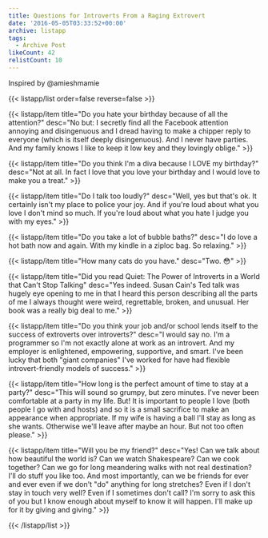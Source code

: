 ```yaml
---
title: Questions for Introverts From a Raging Extrovert
date: '2016-05-05T03:33:52+00:00'
archive: listapp
tags: 
  - Archive Post
likeCount: 42
relistCount: 10
---
```


Inspired by @amieshmamie

<!--more-->

{{< listapp/list order=false reverse=false >}}

   {{< listapp/item title="Do you hate your birthday because of all the attention?"
      desc="No but: I secretly find all the Facebook attention annoying and disingenuous and I dread having to make a chipper reply to everyone (which is itself deeply disingenuous). And I never have parties. And my family knows I like to keep it low key and they lovingly oblige." >}}

   {{< listapp/item title="Do you think I'm a diva because I LOVE my birthday?"
      desc="Not at all. In fact I love that you love your birthday and I would love to make you a treat." >}}

   {{< listapp/item title="Do I talk too loudly?"
      desc="Well, yes but that's ok. It certainly isn't my place to police your joy. And if you're loud about what you love I don't mind so much. If you're loud about what you hate I judge you with my eyes." >}}

   {{< listapp/item title="Do you take a lot of bubble baths?"
      desc="I do love a hot bath now and again. With my kindle in a ziploc bag. So relaxing." >}}

   {{< listapp/item title="How many cats do you have."
      desc="Two. 😳" >}}

   {{< listapp/item title="Did you read Quiet: The Power of Introverts in a World that Can't Stop Talking"
      desc="Yes indeed. Susan Cain's Ted talk was hugely eye opening to me in that I heard this person describing all the parts of me I always thought were weird, regrettable, broken, and unusual. Her book was a really big deal to me." >}}

   {{< listapp/item title="Do you think your job and/or school lends itself to the success of extroverts over introverts?"
      desc="I would say no. I'm a programmer so I'm not exactly alone at work as an introvert. And my employer is enlightened, empowering, supportive, and smart. I've been lucky that both \"giant companies\" I've worked for have had flexible introvert-friendly models of success." >}}

   {{< listapp/item title="How long is the perfect amount of time to stay at a party?"
      desc="This will sound so grumpy, but zero minutes. I've never been comfortable at a party in my life. But! It is important to people I love (both people I go with and hosts) and so it is a small sacrifice to make an appearance when appropriate. If my wife is having a ball I'll stay as long as she wants. Otherwise we'll leave after maybe an hour. But not too often please." >}}

   {{< listapp/item title="Will you be my friend?"
      desc="Yes! Can we talk about how beautiful the world is? Can we watch Shakespeare? Can we cook together? Can we go for long meandering walks with not real destination? I'll do stuff you like too. And most importantly, can we be friends for ever and ever even if we don't \"do\" anything for long stretches? Even if I don't stay in touch very well? Even if I sometimes don't call? I'm sorry to ask this of you but I know enough about myself to know it will happen. I'll make up for it by giving and giving." >}}

{{< /listapp/list >}}
